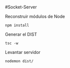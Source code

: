 #Socket-Server

Reconstruir módulos de Node
```
npm install
```
Generar el DIST
```
tsc -w
```
Levantar servidor
```
nodemon dist/
```